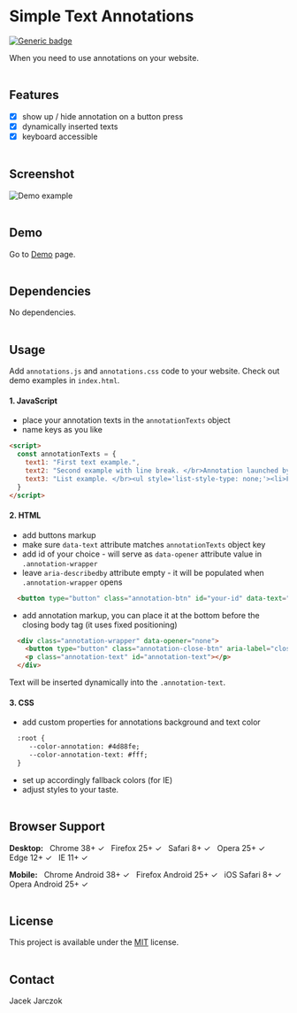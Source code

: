 # Simple Text Annotations
[![Generic badge](https://img.shields.io/badge/Version-1.1.1-green.svg)](https://shields.io/)

When you need to use annotations on your website.
<br><br>

## Features
- [x] show up / hide annotation on a button press
- [x] dynamically inserted texts
- [x] keyboard accessible
<br><br>

## Screenshot
![Demo example](https://github.com/k-son/Tooltips/blob/main/annotations.png?raw=true "Demo example")
<br><br>

## Demo
Go to [Demo](https://k-son.github.io/simple-text-annotations/) page.
<br><br>

## Dependencies
No dependencies.
<br><br>

## Usage
Add ```annotations.js``` and ```annotations.css``` code to your website.
Check out demo examples in ```index.html```.
#### 1. JavaScript
- place your annotation texts in the ```annotationTexts``` object
- name keys as you like
```html
<script>
  const annotationTexts = {
    text1: "First text example.",
    text2: "Second example with line break. </br>Annotation launched by Button nr 2 and Button nr 3.",
    text3: "List example. </br><ul style='list-style-type: none;'><li>First list item.</li><li>Second list item.</li><li>Third list item.</li>"
  }
</script>
```

#### 2. HTML
- add buttons markup
- make sure ```data-text``` attribute matches ```annotationTexts``` object key
- add id of your choice - will serve as ```data-opener``` attribute value in ```.annotation-wrapper```
- leave ```aria-describedby``` attribute empty - it will be populated when ```.annotation-wrapper``` opens 
```html
  <button type="button" class="annotation-btn" id="your-id" data-text="text1" aria-describedby="">some text to annotate</button>
```

- add annotation markup, you can place it at the bottom before the closing body tag (it uses fixed positioning)
```html
  <div class="annotation-wrapper" data-opener="none">
    <button type="button" class="annotation-close-btn" aria-label="close annotation"></button>
    <p class="annotation-text" id="annotation-text"></p>
  </div>
```
Text will be inserted dynamically into the ```.annotation-text```.

#### 3. CSS
- add custom properties for annotations background and text color
```html
  :root {
     --color-annotation: #4d88fe;
     --color-annotation-text: #fff;
  }
```
- set up accordingly fallback colors (for IE)
- adjust styles to your taste.
<br><br>

## Browser Support
**Desktop:**&nbsp;&nbsp; Chrome 38+ ✓&nbsp;&nbsp; Firefox 25+ ✓&nbsp;&nbsp; Safari 8+ ✓&nbsp;&nbsp;  Opera 25+ ✓&nbsp;&nbsp; Edge 12+ ✓&nbsp;&nbsp; IE 11+ ✓&nbsp;&nbsp;

**Mobile:**&nbsp;&nbsp; Chrome Android 38+ ✓&nbsp;&nbsp; Firefox Android 25+ ✓&nbsp;&nbsp; iOS Safari 8+ ✓&nbsp;&nbsp; Opera Android 25+ ✓&nbsp;&nbsp;
<br><br>

## License
This project is available under the [MIT](https://opensource.org/licenses/mit-license.php) license.
<br><br>

## Contact
 Jacek Jarczok
